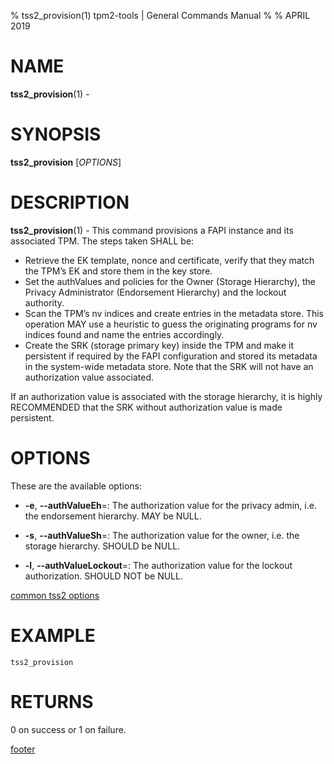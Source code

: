 % tss2_provision(1) tpm2-tools | General Commands Manual
%
% APRIL 2019

# NAME

**tss2_provision**(1) -

# SYNOPSIS

**tss2_provision** [*OPTIONS*]

# DESCRIPTION

**tss2_provision**(1) - This command provisions a FAPI instance and its associated TPM. The steps taken SHALL be:

  * Retrieve the EK template, nonce and certificate, verify that they match the TPM’s EK and store them in the key store.
  * Set the authValues and policies for the Owner (Storage Hierarchy), the Privacy Administrator (Endorsement Hierarchy) and the lockout authority.
  * Scan the TPM’s nv indices and create entries in the metadata store. This operation MAY use a heuristic to guess the originating programs for nv indices found and name the entries accordingly.
  * Create the SRK (storage primary key) inside the TPM and make it persistent if required by the FAPI configuration and stored its metadata in the system-wide metadata store. Note that the SRK will not have an authorization value associated.

If an authorization value is associated with the storage hierarchy, it is highly RECOMMENDED that the SRK
without authorization value is made persistent.

# OPTIONS

These are the available options:

  * **-e**, **\--authValueEh**=:
    The authorization value for the privacy admin, i.e. the endorsement hierarchy. MAY be NULL.

  * **-s**, **\--authValueSh**=:
    The authorization value for the owner, i.e. the storage hierarchy. SHOULD be NULL.

  * **-l**, **\--authValueLockout**=:
    The authorization value for the lockout authorization. SHOULD NOT be NULL.

[common tss2 options](common/tss2-options.md)

# EXAMPLE

```
tss2_provision
```

# RETURNS

0 on success or 1 on failure.

[footer](common/footer.md)
